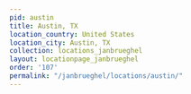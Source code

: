 ```yaml
---
pid: austin
title: Austin, TX
location_country: United States
location_city: Austin, TX
collection: locations_janbrueghel
layout: locationpage_janbrueghel
order: '107'
permalink: "/janbrueghel/locations/austin/"
---
```

